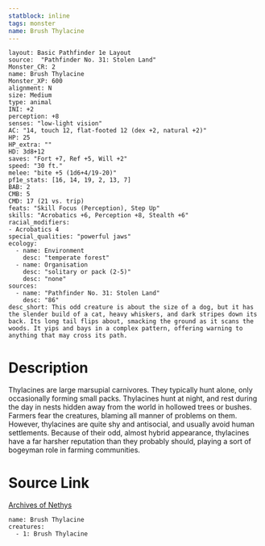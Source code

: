 ```yaml
---
statblock: inline
tags: monster
name: Brush Thylacine
---
```

```statblock
layout: Basic Pathfinder 1e Layout
source:  "Pathfinder No. 31: Stolen Land"
Monster_CR: 2
name: Brush Thylacine
Monster_XP: 600
alignment: N
size: Medium
type: animal
INI: +2
perception: +8
senses: "low-light vision"
AC: "14, touch 12, flat-footed 12 (dex +2, natural +2)"
HP: 25
HP_extra: ""
HD: 3d8+12
saves: "Fort +7, Ref +5, Will +2"
speed: "30 ft."
melee: "bite +5 (1d6+4/19-20)"
pf1e_stats: [16, 14, 19, 2, 13, 7]
BAB: 2
CMB: 5
CMD: 17 (21 vs. trip)
feats: "Skill Focus (Perception), Step Up"
skills: "Acrobatics +6, Perception +8, Stealth +6"
racial_modifiers:
- Acrobatics 4
special_qualities: "powerful jaws"
ecology:
  - name: Environment
    desc: "temperate forest"
  - name: Organisation
    desc: "solitary or pack (2-5)"
    desc: "none"
sources:
  - name: "Pathfinder No. 31: Stolen Land"
    desc: "86"
desc_short: This odd creature is about the size of a dog, but it has the slender build of a cat, heavy whiskers, and dark stripes down its back. Its long tail flips about, smacking the ground as it scans the woods. It yips and bays in a complex pattern, offering warning to anything that may cross its path.
```
# Description
Thylacines are large marsupial carnivores. They typically hunt alone, only occasionally forming small packs. Thylacines hunt at night, and rest during the day in nests hidden away from the world in hollowed trees or bushes. Farmers fear the creatures, blaming all manner of problems on them. However, thylacines are quite shy and antisocial, and usually avoid human settlements. Because of their odd, almost hybrid appearance, thylacines have a far harsher reputation than they probably should, playing a sort of bogeyman role in farming communities.
# Source Link
[Archives of Nethys](https://aonprd.com/MonsterDisplay.aspx?ItemName=Brush%20Thylacine)
```encounter-table
name: Brush Thylacine
creatures:
  - 1: Brush Thylacine
```
